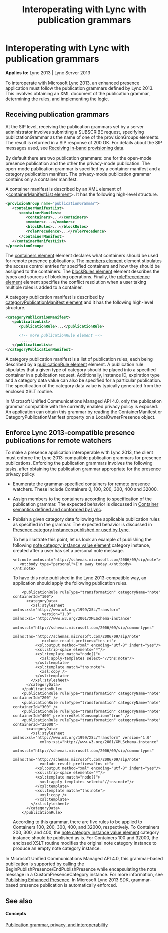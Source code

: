 ﻿---
title: Interoperating with Lync with publication grammars
TOCTitle: Interoperating with Lync with publication grammars
ms:assetid: 2f3cfcf4-2aa3-44c8-8ca7-9413f13e040b
ms:mtpsurl: https://msdn.microsoft.com/library/Dn454681(v=office.15)
ms:contentKeyID: 57093215
ms.date: 07/24/2014
mtps_version: v=office.15
dev_langs:
- xml
---

# Interoperating with Lync with publication grammars


**Applies to:** Lync 2013 | Lync Server 2013

To interoperate with Microsoft Lync 2013, an enhanced presence application must follow the publication grammars defined by Lync 2013. This involves obtaining an XML document of the publication grammar, determining the rules, and implementing the logic.

## Receiving publication grammars

At the SIP level, receiving the publication grammars set by a server administrator involves submitting a SUBSCRIBE request, specifying publictationGrammar as the name of one of the provisionGroups elements. The result is returned in a SIP response of 200 OK. For details about the SIP messages used, see [Receiving in-band provisioning data](receiving-in-band-provisioning-data.md).

By default there are two publication grammars: one for the open-mode presence publication and the other the privacy-mode publication. The open-mode publication grammar is specified by a container manifest and a category publication manifest. The privacy-mode publication grammar contains only a container manifest.

A container manifest is described by an XML element of \<[containerManifestList element](containermanifestlist-element.md)\>. It has the following high-level structure.

```xml
<provisionGroup name="publicationGrammar">
   <containerManifestList>
      <containerManifest>
         <containers>...</containers>
         <members>...</members>
         <blockRules>...</blockRules>
         <rolePrecedence>...</rolePrecedence>
      </containerManifest>
   </containerManifestList>
</provisionGroup>
```

The [containers element](containers-element.md) element declares what containers should be used for remote presence publications. The [members element](members-element.md) element stipulates the access control entries for specified containers and how they should be assigned to the containers. The [blockRules element](blockrules-element.md) element describes the types and sources of blocking operations. Finally, the [rolePrecedence element](roleprecedence-element.md) element specifies the conflict resolution when a user taking multiple roles is added to a container.

A category publication manifest is described by [categoryPublicationManifest element](categorypublicationmanifest-element.md) and it has the following high-level structure.

```xml
<categoryPublicationManifest>
   <publicationList>
      <publicationRule>...</publicationRule>

      <!-- more publicationRule element -->
      ......
   </publicationList>
</categoryPublicationManifest>
```

A category publication manifest is a list of publication rules, each being described by a [publicationRule element](publicationrule-element.md) element. A publication rule stipulates that a given type of category should be placed into a specified container in a publication request. Additionally, instance ID, expiration type and a category data value can also be specified for a particular publication. The specification of the category data value is typically generated from the enclosed XSLT routine.

In Microsoft Unified Communications Managed API 4.0, only the publication grammar compatible with the currently enabled privacy policy is exposed. An application can obtain this grammar by reading the ContainerManifest or CategoryPublicationManifest property on a LocalOwnerPresence object.

## Enforce Lync 2013-compatible presence publications for remote watchers

To make a presence application interoperable with Lync 2013, the client must enforce the Lync 2013-compatible publication grammars for presence publications. Enforcing the publication grammars involves the following tasks, after obtaining the publication grammar appropriate for the presence privacy policy:

  - Enumerate the grammar-specified containers for remote presence watchers. These include Containers 0, 100, 200, 300, 400 and 32000.

  - Assign members to the containers according to specification of the publication grammar. The expected behavior is discussed in [Container semantics defined and conformed by Lync](container-semantics-defined-and-conformed-by-lync.md).

  - Publish a given category data following the applicable publication rules as specified in the grammar. The expected behavior is discussed in [Presence category instances published or used by Lync](presence-category-instances-published-or-used-by-lync.md).
    
    To help illustrate this point, let us look an example of publishing the following [note category instance value element](note-category-instance-value-element.md) category instance, created after a user has set a personal note message.
    
        <nt:note xmlns:nt="http://schemas.microsoft.com/2006/09/sip/note">
           <nt:body type="personal">I'm away today.</nt:body>
        </nt:note>
    
    To have this note published in the Lync 2013-compatible way, an application should apply the following publication rules.
    
    ``` 
        <publicationRule ruleType="transformation" categoryName="note" containerId="100">
          <categoryData>
            <xsl:stylesheet xmlns:xsl="http://www.w3.org/1999/XSL/Transform" 
                 version="1.0" xmlns:xsi="http://www.w3.org/2001/XMLSchema-instance" 
                 xmlns:ct="http://schemas.microsoft.com/2006/09/sip/commontypes" 
                 xmlns:tns="http://schemas.microsoft.com/2006/09/sip/note" 
                 exclude-result-prefixes="tns ct"> 
              <xsl:output method="xml" encoding="utf-8" indent="yes"/> 
              <xsl:strip-space elements="*"/> 
              <xsl:template match="node()"> 
                <xsl:apply-templates select="//tns:note"/> 
              </xsl:template> 
              <xsl:template match="tns:note"> 
                <xsl:copy /> 
              </xsl:template> 
            </xsl:stylesheet>
          </categoryData> 
        </publicationRule>
        <publicationRule ruleType="transformation" categoryName="note" containerId="200" /> 
        <publicationRule ruleType="transformation" categoryName="note" containerId="300" /> 
        <publicationRule ruleType="transformation" categoryName="note" containerId="400" preferredSelfConsumption="true" /> 
        <publicationRule ruleType="transformation" categoryName="note" containerId="32000">
          <categoryData>
            <xsl:stylesheet xmlns:xsl="http://www.w3.org/1999/XSL/Transform" version="1.0" 
                xmlns:xsi="http://www.w3.org/2001/XMLSchema-instance" 
                xmlns:ct="http://schemas.microsoft.com/2006/09/sip/commontypes" 
                xmlns:tns="http://schemas.microsoft.com/2006/09/sip/note" 
                exclude-result-prefixes="tns ct"> 
              <xsl:output method="xml" encoding="utf-8" indent="yes"/> 
              <xsl:strip-space elements="*"/> 
              <xsl:template match="node()"> 
                <xsl:apply-templates select="//tns:note"/> 
              </xsl:template> 
              <xsl:template match="tns:note"> 
                <xsl:copy /> 
              </xsl:template> 
            </xsl:stylesheet>
          </categoryData> 
        </publicationRule>
    ```
    
    According to this grammar, there are five rules to be applied to Containers 100, 200, 300, 400, and 32000, respectively. To Containers 200, 300, and 400, the [note category instance value element](note-category-instance-value-element.md) category instance should be published as is. For Containers 100 and 32000, the enclosed XSLT routine modifies the original note category instance to produce an empty note category instance.

In Microsoft Unified Communications Managed API 4.0, this grammar-based publication is supported by calling the BeginPublishPresence/EndPublishPresence while encapsulating the note message in a CustomPresenceCategory instance. For more information, see [Publishing Enhanced Presence](publishing-enhanced-presence.md). In Microsoft Lync 2013 SDK, grammar-based presence publication is automatically enforced.

## See also

#### Concepts

[Publication grammar, privacy, and interoperability](publication-grammar-privacy-and-interoperability.md)

